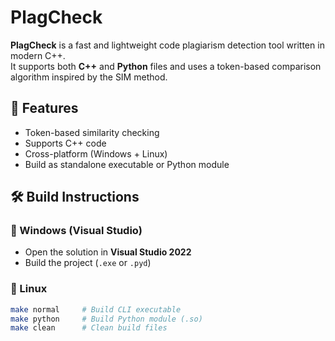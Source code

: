 # PlagCheck

**PlagCheck** is a fast and lightweight code plagiarism detection tool written in modern C++.  
It supports both **C++** and **Python** files and uses a token-based comparison algorithm inspired by the SIM method.

## 🚀 Features
- Token-based similarity checking
- Supports C++ code
- Cross-platform (Windows + Linux)
- Build as standalone executable or Python module

## 🛠️ Build Instructions

### 🔹 Windows (Visual Studio)
- Open the solution in **Visual Studio 2022**
- Build the project (`.exe` or `.pyd`)

### 🔹 Linux
```bash
make normal     # Build CLI executable
make python     # Build Python module (.so)
make clean      # Clean build files
